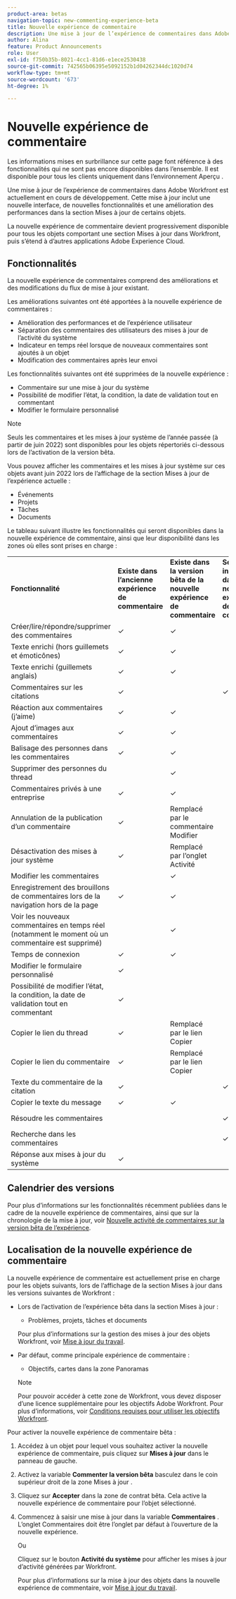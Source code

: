 ```yaml
---
product-area: betas
navigation-topic: new-commenting-experience-beta
title: Nouvelle expérience de commentaire
description: Une mise à jour de l’expérience de commentaires dans Adobe Workfront est actuellement en cours de développement. Cette mise à jour inclut une nouvelle interface, de nouvelles fonctionnalités et une amélioration des performances dans la section Mises à jour de certains objets.
author: Alina
feature: Product Announcements
role: User
exl-id: f750b35b-8021-4cc1-81d6-e1ece2530438
source-git-commit: 742565b06395e5092152b1d04262344dc1020d74
workflow-type: tm+mt
source-wordcount: '673'
ht-degree: 1%

---
```


# Nouvelle expérience de commentaire

<span class="preview">Les informations mises en surbrillance sur cette page font référence à des fonctionnalités qui ne sont pas encore disponibles dans l’ensemble. Il est disponible pour tous les clients uniquement dans l’environnement Aperçu .</span>

Une mise à jour de l’expérience de commentaires dans Adobe Workfront est actuellement en cours de développement. Cette mise à jour inclut une nouvelle interface, de nouvelles fonctionnalités et une amélioration des performances dans la section Mises à jour de certains objets.

La nouvelle expérience de commentaire devient progressivement disponible pour tous les objets comportant une section Mises à jour dans Workfront, puis s’étend à d’autres applications Adobe Experience Cloud.

## Fonctionnalités

La nouvelle expérience de commentaires comprend des améliorations et des modifications du flux de mise à jour existant.

<!-- Previous content here - replaced with the table below: 

>[!IMPORTANT]
>The Unified Commenting Experience features listed below are currently only available in Adobe Workfront Goals.

* **Creating comments**

    You can create a new comment, format it with rich text, and tag others to be notified. For more information on creating comments, see [Manage goal comments](/help/quicksilver/workfront-goals/goal-management/manage-goal-comments.md).

* **Responding to comments**

    You can react to a comment with a like or reply with a new comment in-thread that can notify the original commenter and owner of the object.

* **System Activity**
    
    System-generated updates for an object are now listed seperately from comments made in the update tab. For more information on viewing the System Activity stream, see step 11 of [Manage goal comments](/help/quicksilver/workfront-goals/goal-management/manage-goal-comments.md).

-->

Les améliorations suivantes ont été apportées à la nouvelle expérience de commentaires :

* Amélioration des performances et de l’expérience utilisateur
* Séparation des commentaires des utilisateurs des mises à jour de l’activité du système
* Indicateur en temps réel lorsque de nouveaux commentaires sont ajoutés à un objet
* Modification des commentaires après leur envoi

Les fonctionnalités suivantes ont été supprimées de la nouvelle expérience :

* Commentaire sur une mise à jour du système
* Possibilité de modifier l’état, la condition, la date de validation tout en commentant
* Modifier le formulaire personnalisé

>[!NOTE]
>
>Seuls les commentaires et les mises à jour système de l’année passée (à partir de juin 2022) sont disponibles pour les objets répertoriés ci-dessous lors de l’activation de la version bêta.
>
>Vous pouvez afficher les commentaires et les mises à jour système sur ces objets avant juin 2022 lors de l’affichage de la section Mises à jour de l’expérience actuelle :
>* Événements
>* <span class="preview">Projets</span>
>* <span class="preview">Tâches</span>
>* <span class="preview">Documents</span>



Le tableau suivant illustre les fonctionnalités qui seront disponibles dans la nouvelle expérience de commentaire, ainsi que leur disponibilité dans les zones où elles sont prises en charge :

<table>
  <tr>
   <td><strong>Fonctionnalité </strong>
   </td>
   <td><strong>Existe dans l’ancienne expérience de commentaire </strong>
   </td>
   <td><strong>Existe dans la version bêta de la nouvelle expérience de commentaire </strong>
   </td>
   <td><strong>Sera introduit dans la nouvelle expérience de commentaire </strong>
   </td>
   <td><strong>Quand sera introduit dans la nouvelle expérience de commentaire </strong>
   </td>
   <td><strong>En recherche </strong>
   </td>
  </tr>
  <tr>
   <td>Créer/lire/répondre/supprimer des commentaires 
   </td>
   <td>✓ 
  </td>
   <td>✓ 
   </td>
   <td> 
   </td>
   <td> 
   </td>
   <td> 
   </td>
  </tr>
  <tr>
   <td>Texte enrichi (hors guillemets et émoticônes)
   </td>
   <td>✓ 
   </td>
   <td>✓
   </td>
   <td> 
   </td>
   <td> 
   </td>
   <td> 
   </td>
  </tr>
  <tr>
 <tr>
   <td>Texte enrichi (guillemets anglais)
   </td>
   <td>✓ 
   </td>
   <td> ✓
   </td>
   <td> 
   </td>
   <td> 2e trimestre 2023
   </td>
   <td> 
   </td>
  </tr>
  <tr>
<tr>
   <td> Commentaires sur les citations
   </td>
   <td>✓ 
   </td>
   <td> <!--<span class="preview">✓</span>-->
   </td>
   <td> ✓
   </td>
   <td> 2e trimestre 2023
   </td>
   <td> 
   </td>
  </tr>
  <tr>
   <td>Réaction aux commentaires (j’aime) 
   </td>
   <td>✓ 
   </td>
   <td>✓ 
   </td>
   <td> 
   </td>
   <td> 
   </td>
   <td> 
   </td>
  </tr>
  <tr>
   <td>Ajout d’images aux commentaires 
   </td>
   <td>✓ 
   </td>
   <td>✓ 
   </td>
   <td> 
   </td>
   <td> 
   </td>
   <td> 
   </td>
  </tr>
  <tr>
   <td>Balisage des personnes dans les commentaires 
   </td>
   <td>✓ 
   </td>
   <td>✓ 
   </td>
   <td> 
   </td>
   <td> 
   </td>
   <td> 
   </td>
  </tr>
  <tr>
   <td>Supprimer des personnes du thread 
   </td>
   <td> 
   </td>
   <td>✓
   </td>
   <td> 
   </td>
   <td> 
   </td>
   <td> 
   </td>
  </tr>
  <tr>
   <td>Commentaires privés à une entreprise 
   </td>
   <td>✓ 
   </td>
   <td>✓ 
   </td>
   <td> 
   </td>
   <td> 
   </td>
   <td> 
   </td>
  </tr>
  <tr>
   <td>Annulation de la publication d’un commentaire 
   </td>
   <td>✓ 
   </td>
   <td>Remplacé par le commentaire Modifier 
   </td>
   <td> 
   </td>
   <td> 
   </td>
   <td> 
   </td>
  </tr>
  <tr>
   <td>Désactivation des mises à jour système 
   </td>
   <td>✓ 
   </td>
   <td>Remplacé par l’onglet Activité 
   </td>
   <td> 
   </td>
   <td> 
   </td>
   <td> 
   </td>
  </tr>
  <tr>
   <td>Modifier les commentaires 
   </td>
   <td> 
   </td>
   <td> ✓
   </td>
   <td> 
   </td>
   <td> 
   </td>
   <td> 
   </td>
  </tr>
  <tr>
   <td>Enregistrement des brouillons de commentaires lors de la navigation hors de la page 
   </td>
   <td>✓ 
   </td>
   <td>✓ 
   </td>
   <td> 
   </td>
   <td> 
   </td>
   <td> 
   </td>
  </tr>
  <tr>
   <td>Voir les nouveaux commentaires en temps réel (notamment le moment où un commentaire est supprimé)
   </td>
   <td> 
   </td>
   <td>✓
   </td>
   <td> 
   </td>
   <td> 
   </td>
   <td> 
   </td>
  </tr>
  <tr>
   <td>Temps de connexion 
   </td>
   <td>✓ 
   </td>
   <td><span class="preview">✓</span>
   </td>
   <td> 
   </td>
   <td> 
   </td>
   <td> 
   </td>
  </tr>
  <tr>
   <td>Modifier le formulaire personnalisé 
   </td>
   <td>✓ 
   </td>
   <td> 
   </td>
   <td> 
   </td>
   <td> 
   </td>
   <td> 
   </td>
  </tr>
  <tr>
   <td>Possibilité de modifier l’état, la condition, la date de validation tout en commentant 
   </td>
   <td>✓ 
   </td>
   <td> 
   </td>
   <td> 
   </td>
   <td> 
   </td>
   <td>
   </td>
  </tr>
  <tr>
   <td>Copier le lien du thread 
   </td>
   <td>✓ 
   </td>
   <td> Remplacé par le lien Copier
   </td>
   <td> 
   </td>
   <td>2e trimestre 2023 
   </td>
   <td> 
   </td>
  </tr>
  <tr>
   <td>Copier le lien du commentaire 
   </td>
   <td>✓ 
   </td>
   <td> Remplacé par le lien Copier
   </td>
   <td> 
   </td>
   <td> 
   </td>
   <td> 
   </td>
  </tr>
  <tr>
   <td>Texte du commentaire de la citation 
   </td>
   <td>✓ 
   </td>
   <td> 
   </td>
   <td>✓ 
   </td>
   <td>2e trimestre 2023 
   </td>
   <td> 
   </td>
  </tr>
  <tr>
   <td>Copier le texte du message 
   </td>
   <td>✓ 
   </td>
   <td> ✓
   </td>
   <td> 
   </td>
   <td>
   </td>
   <td> 
   </td>
  </tr>
  <tr>
   <td>Résoudre les commentaires 
   </td>
   <td> 
   </td>
   <td> 
   </td>
   <td>✓ 
   </td>
   <td>3e trimestre 2023 
   </td>
   <td>✓ 
   </td>
  </tr>
  <tr>
   <td>Recherche dans les commentaires 
   </td>
   <td> 
   </td>
   <td> 
   </td>
   <td>✓ 
   </td>
   <td>3e trimestre 2023 
   </td>
   <td>✓ 
   </td>
  </tr>

<tr>
   <td>Réponse aux mises à jour du système 
   </td>
   <td> ✓
   </td>
   <td> 
   </td>
   <td> 
   </td>
   <td>
   </td>
   <td> 
   </td>
  </tr>
</table>

## Calendrier des versions

Pour plus d’informations sur les fonctionnalités récemment publiées dans le cadre de la nouvelle expérience de commentaires, ainsi que sur la chronologie de la mise à jour, voir [Nouvelle activité de commentaires sur la version bêta de l’expérience](../../betas/new-commenting-experience-beta/new-commenting-beta-experience-release-activity.md).

## Localisation de la nouvelle expérience de commentaire

La nouvelle expérience de commentaire est actuellement prise en charge pour les objets suivants, lors de l’affichage de la section Mises à jour dans les versions suivantes de Workfront :

* Lors de l’activation de l’expérience bêta dans la section Mises à jour :

   * Problèmes, <span class="preview">projets, tâches et documents</span>

  Pour plus d’informations sur la gestion des mises à jour des objets Workfront, voir [Mise à jour du travail](../../../workfront-basics/updating-work-items-and-viewing-updates/update-work.md).


* Par défaut, comme principale expérience de commentaire :

   * Objectifs, cartes dans la zone Panoramas

  >[!NOTE]
  >
  >Pour pouvoir accéder à cette zone de Workfront, vous devez disposer d’une licence supplémentaire pour les objectifs Adobe Workfront. Pour plus d’informations, voir [Conditions requises pour utiliser les objectifs Workfront](../../../workfront-goals/goal-management/access-needed-for-wf-goals.md).

Pour activer la nouvelle expérience de commentaire bêta :

1. Accédez à un objet pour lequel vous souhaitez activer la nouvelle expérience de commentaire, puis cliquez sur **Mises à jour** dans le panneau de gauche.
1. Activez la variable **Commenter la version bêta** basculez dans le coin supérieur droit de la zone Mises à jour .
1. Cliquez sur **Accepter** dans la zone de contrat bêta. Cela active la nouvelle expérience de commentaire pour l’objet sélectionné.
1. Commencez à saisir une mise à jour dans la variable **Commentaires** . L’onglet Commentaires doit être l’onglet par défaut à l’ouverture de la nouvelle expérience.

   Ou

   Cliquez sur le bouton  **Activité du système** pour afficher les mises à jour d’activité générées par Workfront.

   Pour plus d’informations sur la mise à jour des objets dans la nouvelle expérience de commentaire, voir [Mise à jour du travail](../../../workfront-basics/updating-work-items-and-viewing-updates/update-work.md).
